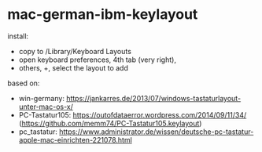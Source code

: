 # mac-german-ibm-keylayout

install:
* copy to /Library/Keyboard Layouts
* open keyboard preferences, 4th tab (very right),
* others, +, select the layout to add

based on:
* win-germany: https://jankarres.de/2013/07/windows-tastaturlayout-unter-mac-os-x/
* PC-Tastatur105: https://outofdataerror.wordpress.com/2014/09/11/34/  (https://github.com/memm74/PC-Tastatur105.keylayout)
* pc_tastatur: https://www.administrator.de/wissen/deutsche-pc-tastatur-apple-mac-einrichten-221078.html
